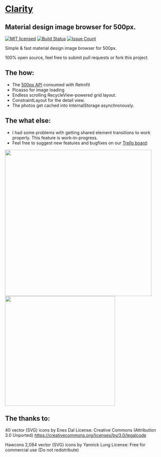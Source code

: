 # [Clarity](https://trebuhd.github.io/android/2016/05/30/clarity-500px.html)
## Material design image browser for 500px.

[![MIT licensed](https://img.shields.io/badge/license-MIT-blue.svg)](#) [![Build Status](https://travis-ci.org/TrebuhD/Clarity.svg?branch=master)](https://travis-ci.org/TrebuhD/Clarity)
[![Issue Count](https://codeclimate.com/github/TrebuhD/Clarity/badges/issue_count.svg)](https://codeclimate.com/github/TrebuhD/Clarity)

Simple & fast material design image browser for 500px.

100% open source, feel free to submit pull requests or fork this project.

## The how:
- The [500px API](https://github.com/500px/api-documentation) consumed with Retrofit
- Picasso for image loading
- Endless scrolling RecycleView-powered grid layout.
- ConstraintLayout for the detail view.
- The photos get cached into InternalStorage asynchronously.

## The what else:
- I had some problems with getting shared element transitions to work properly. This feature is work-in-progress.
- Feel free to suggest new features and bugfixes on our [Trello board](https://trello.com/b/N9JdPKtD/clarity):

<img src="https://trebuhd.github.io/assets/images/clarityPhotoDetails.png" width="480">
<img src="https://trebuhd.github.io/assets/images/claritySort.png" width="360">

## The thanks to:
40 vector (SVG) icons by Enes Dal   License: Creative Commons (Attribution 3.0 Unported)
https://creativecommons.org/licenses/by/3.0/legalcode

Hawcons
2,084 vector (SVG) icons by Yannick Lung   License: Free for commercial use (Do not redistribute)
